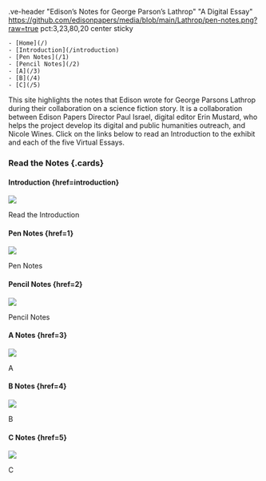 .ve-header "Edison’s Notes for George Parson’s Lathrop"  "A Digital Essay"  https://github.com/edisonpapers/media/blob/main/Lathrop/pen-notes.png?raw=true pct:3,23,80,20 center sticky 

    - [Home](/)
    - [Introduction](/introduction)
    - [Pen Notes](/1)
    - [Pencil Notes](/2)
    - [A](/3)
    - [B](/4)
    - [C](/5)
    
This site highlights the notes that Edison wrote for George Parsons Lathrop during their collaboration on a science fiction story. It is a collaboration between Edison Papers Director Paul Israel, digital editor Erin Mustard, who helps the project develop its digital and public humanities outreach, and Nicole Wines. Click on the links below to read an Introduction to the exhibit and each of the five Virtual Essays.

### Read the Notes {.cards}

#### Introduction {href=introduction}

![](https://raw.githubusercontent.com/edisonpapers/media/main/ThomasAlvaEdison1884/Thomas_Alva_Edison_1884.jpg)

Read the Introduction 

#### Pen Notes {href=1}

![](https://github.com/edisonpapers/media/blob/main/Lathrop/pen-notes.png?raw=true)

Pen Notes

#### Pencil Notes {href=2}

![](https://github.com/edisonpapers/media/blob/main/Lathrop/pencil_notes.jpg?raw=true)

Pencil Notes

#### A Notes {href=3}

![](https://github.com/edisonpapers/media/blob/main/Lathrop/1C.jpg?raw=true)

A

#### B Notes {href=4}

![](https://raw.githubusercontent.com/edisonpapers/media/main/diary/Diary_Entry_04.png)

B

#### C Notes {href=5}

![](https://raw.githubusercontent.com/edisonpapers/media/main/diary/Diary_Entry_05.png)

C
